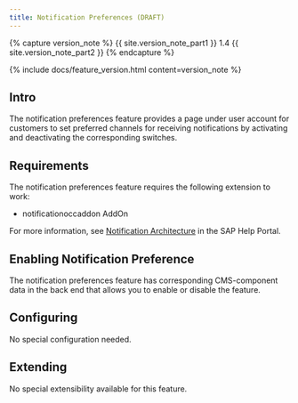 ```yaml
---
title: Notification Preferences (DRAFT)
---
```


{% capture version_note %}
{{ site.version_note_part1 }} 1.4 {{ site.version_note_part2 }}
{% endcapture %}

{% include docs/feature_version.html content=version_note %}

## Intro

The notification preferences feature provides a page under user account for customers to set preferred channels for receiving notifications by activating and deactivating the corresponding switches. 

## Requirements

The notification preferences feature requires the following extension to work:

- notificationoccaddon AddOn

For more information, see [Notification Architecture](https://help.sap.com/viewer/4c33bf189ab9409e84e589295c36d96e/latest/en-US/b090364cfbe94c6da1b69af62f585d79.html) in the SAP Help Portal.

## Enabling Notification Preference

The notification preferences feature has corresponding CMS-component data in the back end that allows you to enable or disable the feature.

## Configuring

No special configuration needed.

## Extending

No special extensibility available for this feature.
